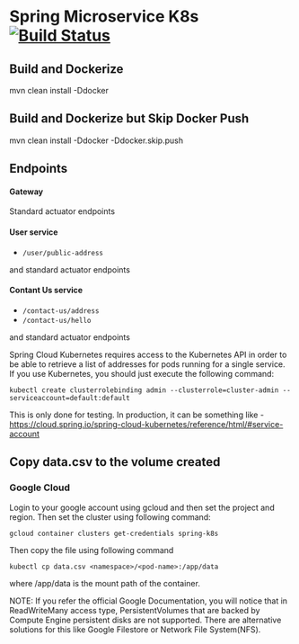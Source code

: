 # Spring Microservice K8s [![Build Status](https://travis-ci.org/dhananjay12/spring-microservices-using-spring-kubernetes.svg?branch=master)](https://travis-ci.org/dhananjay12/spring-microservices-using-spring-kubernetes)

## Build and Dockerize

mvn clean install -Ddocker

## Build and Dockerize but Skip Docker Push

mvn clean install -Ddocker -Ddocker.skip.push

## Endpoints

#### Gateway
Standard actuator endpoints

#### User service
* `/user/public-address`

and standard actuator endpoints

#### Contant Us service
* `/contact-us/address`
* `/contact-us/hello`

and standard actuator endpoints

Spring Cloud Kubernetes requires access to the Kubernetes API in order to be able to retrieve a list of addresses for 
pods running for a single service. If you use Kubernetes, you should just execute the following command:

```
kubectl create clusterrolebinding admin --clusterrole=cluster-admin --serviceaccount=default:default
```

This is only done for testing. In production, it can be something like - 
https://cloud.spring.io/spring-cloud-kubernetes/reference/html/#service-account

## Copy data.csv to the volume created

### Google Cloud
Login to your google account using gcloud and then set the project and region.
Then set the cluster using following command:

```
gcloud container clusters get-credentials spring-k8s
```

Then copy the file using following command 

```
kubectl cp data.csv <namespace>/<pod-name>:/app/data
```
where /app/data is the mount path of the container.


NOTE:  If you refer the official Google Documentation, you will notice that in ReadWriteMany access type, PersistentVolumes that are backed by Compute Engine persistent disks are not supported. There are alternative solutions for this like Google Filestore or Network File System(NFS).
